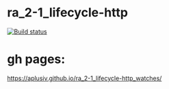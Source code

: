 # ra_2-1_lifecycle-http
[![Build status](https://ci.appveyor.com/api/projects/status/bdhfxxohe7dk46fx?svg=true)](https://ci.appveyor.com/project/AplusIv/ra-1-4-forms-steps)


# gh pages:
https://aplusiv.github.io/ra_2-1_lifecycle-http_watches/